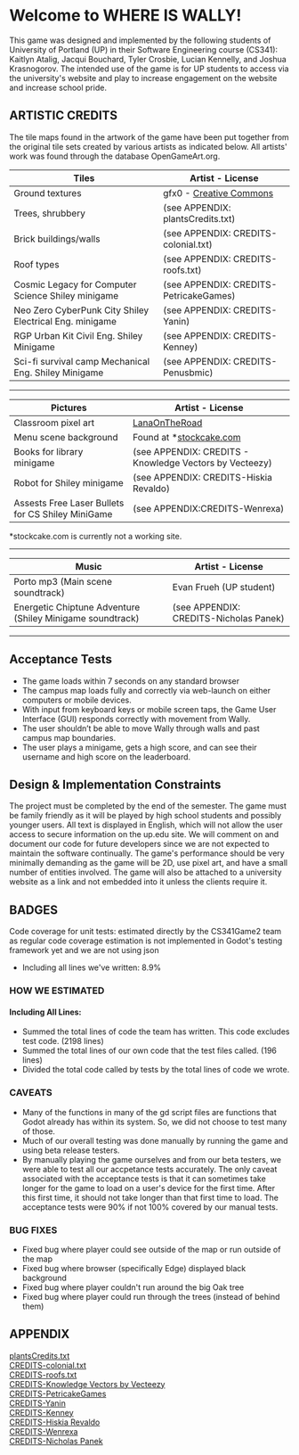 # Welcome to WHERE IS WALLY!
This game was designed and implemented by the following students of University of Portland (UP) in their Software Engineering course (CS341): Kaitlyn Atalig, Jacqui Bouchard, Tyler Crosbie, Lucian Kennelly, and Joshua Krasnogorov. The intended use of the game is for UP students to access via the university's website and play to increase engagement on the website and increase school pride.

## ARTISTIC CREDITS

The tile maps found in the artwork of the game have been put together from the original tile sets created by various artists as indicated below. All artists' work was found through the database OpenGameArt.org.

|          Tiles        |         Artist - License           |
|-----------------------|------------------------------------|
| Ground textures       | gfx0 - [Creative Commons](https://creativecommons.org/licenses/by/4.0/)            |
| Trees, shrubbery      | (see APPENDIX: plantsCredits.txt) |
| Brick buildings/walls | (see APPENDIX: CREDITS-colonial.txt)         |
| Roof types            | (see APPENDIX: CREDITS-roofs.txt)            |
|Cosmic Legacy for Computer Science Shiley minigame | (see APPENDIX: CREDITS-PetricakeGames) |
|Neo Zero CyberPunk City Shiley Electrical Eng. minigame | (see APPENDIX: CREDITS-Yanin)|
|RGP Urban Kit Civil Eng. Shiley Minigame | (see APPENDIX: CREDITS-Kenney) |
|Sci-fi survival camp Mechanical Eng. Shiley Minigame | (see APPENDIX: CREDITS-Penusbmic) |
--------------------------------------------------------------

|    Pictures   |         Artist - License    |
|---------------|-----------------------------|
| Classroom pixel art | [LanaOnTheRoad](https://www.deviantart.com/lanaontheroad/art/Pixel-Art-Classroom-B-2-807285585) |
| Menu scene background | Found at *[stockcake.com](https://www.google.com/url?) |
| Books for library minigame | (see APPENDIX: CREDITS - Knowledge Vectors by Vecteezy) |
| Robot for Shiley minigame | (see APPENDIX: CREDITS-Hiskia Revaldo) |
| Assests Free Laser Bullets for CS Shiley MiniGame |(see APPENDIX:CREDITS-Wenrexa) |

*stockcake.com is currently not a working site.

-----------------------------------------------------------------------------------------
|         Music        |         Artist - License           |
|-----------------------|------------------------------------|
| Porto mp3 (Main scene soundtrack) | Evan Frueh (UP student)|
| Energetic Chiptune Adventure (Shiley Minigame soundtrack) | (see APPENDIX: CREDITS-Nicholas Panek)|
-----------------------------------------------

## Acceptance Tests
- The game loads within 7 seconds on any standard browser
- The campus map loads fully and correctly via web-launch on either computers or mobile devices. 
- With input from keyboard keys or mobile screen taps, the Game User Interface (GUI) responds correctly with movement from Wally. 
- The user shouldn’t be able to move Wally through walls and past campus map boundaries. 
- The user plays a minigame, gets a high score, and can see their username and high score on the leaderboard. 

## Design & Implementation Constraints
The project must be completed by the end of the semester. The game must be family friendly as it will be played by high school students and possibly younger users. All text is displayed in English, which will not allow the user access to secure information on the up.edu site. We will comment on and document our code for future developers since we are not expected to maintain the software continually. The game's performance should be very minimally demanding as the game will be 2D, use pixel art, and have a small number of entities involved. The game will also be attached to a university website as a link and not embedded into it unless the clients require it. 

## BADGES
Code coverage for unit tests: estimated directly by the CS341Game2 team as regular code coverage estimation is not implemented in Godot's testing framework yet and we are not using json
- Including all lines we've written: 8.9%

### HOW WE ESTIMATED
#### Including All Lines:
- Summed the total lines of code the team has written. This code excludes test code. (2198 lines)
- Summed the total lines of our own code that the test files called. (196 lines)
- Divided the total code called by tests by the total lines of code we wrote.

### CAVEATS
- Many of the functions in many of the gd script files are functions that Godot already has within its system. So, we did not choose to test many of those. 
- Much of our overall testing was done manually by running the game and using beta release testers.
- By manually playing the game ourselves and from our beta testers, we were able to test all our accpetance tests accurately. The only caveat associated with the acceptance tests is that it can sometimes take longer for the game to load on a user's device for the first time. After this first time, it should not take longer than that first time to load. The acceptance tests were 90% if not 100% covered by our manual tests.

### BUG FIXES
- Fixed bug where player could see outside of the map or run outside of the map
- Fixed bug where browser (specifically Edge) displayed black background
- Fixed bug where player couldn't run around the big Oak tree
- Fixed bug where player could run through the trees (instead of behind them)

## APPENDIX
[plantsCredits.txt](https://github.com/user-attachments/files/18759349/plantsCredits.txt) \
[CREDITS-colonial.txt](https://github.com/user-attachments/files/18759367/CREDITS-colonial.txt) \
[CREDITS-roofs.txt](https://github.com/user-attachments/files/18759389/CREDITS-roofs.txt) \
[CREDITS-Knowledge Vectors by Vecteezy](https://www.vecteezy.com/free-vector/knowledge) \
[CREDITS-PetricakeGames](https://petricakegames.itch.io/cosmic-legacy-scifi-tileset) \
[CREDITS-Yanin](https://yaninyunus.itch.io/neo-zero-cyberpunk-city-tileset?download#google_vignette) \
[CREDITS-Kenney](https://creativecommons.org/publicdomain/zero/1.0/) \
[CREDITS-Hiskia Revaldo](https://www.vecteezy.com/free-vector/80s) \
[CREDITS-Wenrexa](https://wenrexa.itch.io/laser2020) \
[CREDITS-Nicholas Panek](https://pixabay.com/music//?utm_source=link-attribution&utm_medium=referral&utm_campaign=music&utm_content=318348) 


